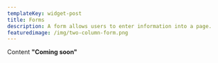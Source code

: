 ```yaml
---
templateKey: widget-post
title: Forms
description: A form allows users to enter information into a page.
featuredimage: /img/two-column-form.png
---
```

C﻿ontent **"Coming soon"**